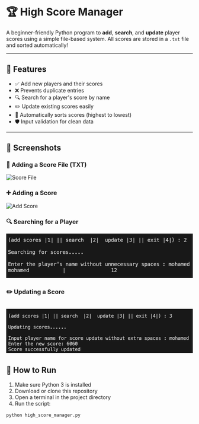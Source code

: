 # 🏆 High Score Manager

A beginner-friendly Python program to **add**, **search**, and **update** player scores using a simple file-based system. All scores are stored in a `.txt` file and sorted automatically!

---

## 🧠 Features

- ✅ Add new players and their scores
- ❌ Prevents duplicate entries
- 🔍 Search for a player's score by name
- ✏️ Update existing scores easily
- 🔢 Automatically sorts scores (highest to lowest)
- 🛡️ Input validation for clean data

---
## 📸 Screenshots

### 📂 Adding a Score File (TXT)  
![Score File](assets/add_score.png)

### ➕ Adding a Score  
![Add Score](assets/Adding.png)

### 🔍 Searching for a Player  
![Search Player](assets/Searching.png)

### ✏️ Updating a Score  
![Update Score](assets/Updating.png)
---

## 🚀 How to Run

1. Make sure Python 3 is installed  
2. Download or clone this repository  
3. Open a terminal in the project directory  
4. Run the script:

```bash
python high_score_manager.py
